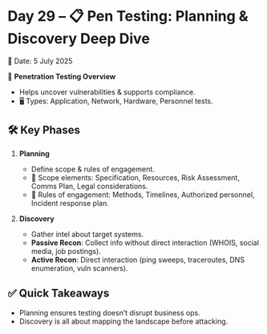 # Day 29 – 📋 Pen Testing: Planning & Discovery Deep Dive  
📅 Date: 5 July 2025  

🔐 **Penetration Testing Overview**  
- Helps uncover vulnerabilities & supports compliance.  
- 🖥️ Types: Application, Network, Hardware, Personnel tests.  

## 🛠️ **Key Phases**  
1. **Planning**  
   - Define scope & rules of engagement.  
   - 📌 Scope elements: Specification, Resources, Risk Assessment, Comms Plan, Legal considerations.  
   - 📜 Rules of engagement: Methods, Timelines, Authorized personnel, Incident response plan.  

2. **Discovery**  
   - Gather intel about target systems.  
   - **Passive Recon**: Collect info without direct interaction (WHOIS, social media, job postings).  
   - **Active Recon**: Direct interaction (ping sweeps, traceroutes, DNS enumeration, vuln scanners).  

## ✅ **Quick Takeaways**  
- Planning ensures testing doesn’t disrupt business ops.  
- Discovery is all about mapping the landscape before attacking.  

